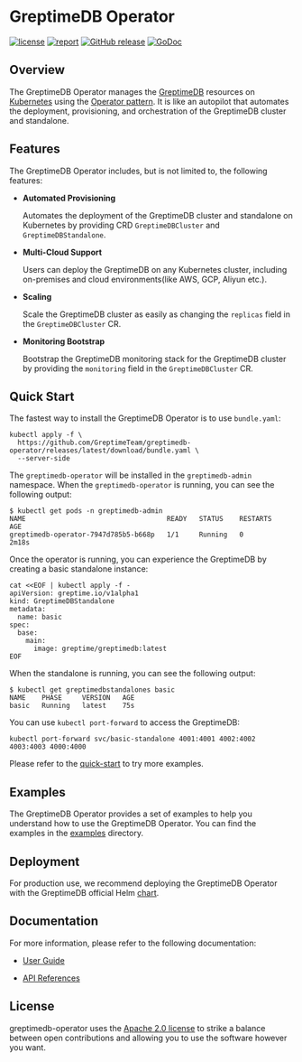 # GreptimeDB Operator

[![license](https://img.shields.io/github/license/GreptimeTeam/greptimedb-operator)](https://github.com/GreptimeTeam/greptimedb-operator/blob/main/LICENSE)
[![report](https://goreportcard.com/badge/github.com/GreptimeTeam/greptimedb-operator)](https://goreportcard.com/report/github.com/GreptimeTeam/greptimedb-operator)
[![GitHub release](https://img.shields.io/github/tag/GreptimeTeam/greptimedb-operator.svg?label=release)](https://github.com/GreptimeTeam/greptimedb-operator/releases)
[![GoDoc](https://img.shields.io/badge/Godoc-reference-blue.svg)](https://godoc.org/github.com/GreptimeTeam/greptimedb-operator)

## Overview

The GreptimeDB Operator manages the [GreptimeDB](https://github.com/GrepTimeTeam/greptimedb) resources on [Kubernetes](https://kubernetes.io/) using the [Operator pattern](https://kubernetes.io/docs/concepts/extend-kubernetes/operator/). It is like an autopilot that automates the deployment, provisioning, and orchestration of the GreptimeDB cluster and standalone.

## Features

The GreptimeDB Operator includes, but is not limited to, the following features:

- **Automated Provisioning**

  Automates the deployment of the GreptimeDB cluster and standalone on Kubernetes by providing CRD `GreptimeDBCluster` and `GreptimeDBStandalone`.

- **Multi-Cloud Support**

  Users can deploy the GreptimeDB on any Kubernetes cluster, including on-premises and cloud environments(like AWS, GCP, Aliyun etc.).

- **Scaling**

  Scale the GreptimeDB cluster as easily as changing the `replicas` field in the `GreptimeDBCluster` CR.

- **Monitoring Bootstrap**

  Bootstrap the GreptimeDB monitoring stack for the GreptimeDB cluster by providing the `monitoring` field in the `GreptimeDBCluster` CR.

## Quick Start

The fastest way to install the GreptimeDB Operator is to use `bundle.yaml`:

```console
kubectl apply -f \
  https://github.com/GreptimeTeam/greptimedb-operator/releases/latest/download/bundle.yaml \
  --server-side 
```

The `greptimedb-operator` will be installed in the `greptimedb-admin` namespace. When the `greptimedb-operator` is running, you can see the following output:

```console
$ kubectl get pods -n greptimedb-admin
NAME                                   READY   STATUS    RESTARTS   AGE
greptimedb-operator-7947d785b5-b668p   1/1     Running   0          2m18s
```

Once the operator is running, you can experience the GreptimeDB by creating a basic standalone instance:

```console
cat <<EOF | kubectl apply -f -
apiVersion: greptime.io/v1alpha1
kind: GreptimeDBStandalone
metadata:
  name: basic
spec:
  base:
    main:
      image: greptime/greptimedb:latest
EOF
```

When the standalone is running, you can see the following output:

```console
$ kubectl get greptimedbstandalones basic
NAME    PHASE     VERSION   AGE
basic   Running   latest    75s
```

You can use `kubectl port-forward` to access the GreptimeDB:

```console
kubectl port-forward svc/basic-standalone 4001:4001 4002:4002 4003:4003 4000:4000
```

Please refer to the [quick-start](https://docs.greptime.com/getting-started/quick-start) to try more examples.

## Examples

The GreptimeDB Operator provides a set of examples to help you understand how to use the GreptimeDB Operator. You can find the examples in the [examples](./examples/README.md) directory.

## Deployment

For production use, we recommend deploying the GreptimeDB Operator with the GreptimeDB official Helm [chart](https://github.com/GreptimeTeam/helm-charts). 

## Documentation

For more information, please refer to the following documentation:

- [User Guide](https://docs.greptime.com/user-guide/deployments/deploy-on-kubernetes/overview)

- [API References](./docs/api-references/docs.md)

## License

greptimedb-operator uses the [Apache 2.0 license](./LICENSE) to strike a balance between
open contributions and allowing you to use the software however you want.
